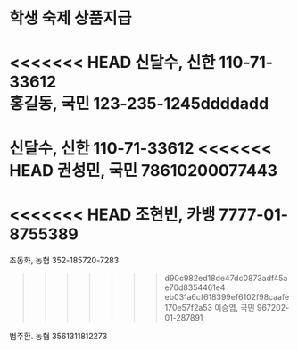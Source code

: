 # 학생 숙제 상품지급
<<<<<<< HEAD
신달수, 신한 110-71-33612   
홍길동, 국민 123-235-1245ddddadd
=======
신달수, 신한 110-71-33612
<<<<<<< HEAD
권성민, 국민 78610200077443   
=======
<<<<<<< HEAD
조현빈, 카뱅 7777-01-8755389
=======
조동화, 농협 352-185720-7283
>>>>>>> d90c982ed18de47dc0873adf45ae70d8354461e4
>>>>>>> eb031a6cf618399ef6102f98caafe170e57f2a53
이승엽, 국민 967202-01-287891


범주환. 농협 3561311812273